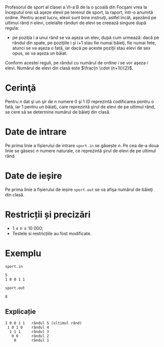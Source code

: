 Profesorul de sport al clasei a VI-a B de la o şcoală din Focşani vrea la începutul orei să aşeze elevii pe terenul de sport, la raport, într-o anumită ordine. Pentru acest lucru, elevii sunt bine instruiţi, astfel încât, aşezând pe ultimul rând $n$ elevi, celelalte rânduri de elevi se creează singure după regula:

- pe poziţia i a unui rând se va aşeza un elev, după cum urmează: dacă pe rândul din spate, pe poziţiile i şi i+1 stau fie numai băieţi, fie numai fete, atunci se va aşeza o fată, iar dacă pe aceste poziţii stau elevi de sex opus, se va aşeza un băiat.

Conform acestei reguli, pe rândul cu numărul de ordine $i$ se vor aşeza $i$ elevi. Numărul de elevi din clasă este $\frac{n \cdot (n+1)}{2}$.

# Cerinţă

Pentru $n$ dat şi un şir de $n$ numere $0$ şi $1$ ($0$ reprezintă codificarea pentru o fată, iar $1$ pentru un băiat), care reprezintă şirul de elevi de pe ultimul rând, se cere să se determine numărul de băieţi din clasă.

# Date de intrare

Pe prima linie a fișierului de intrare `sport.in` se găsește $n$. Pe cea de-a doua linie se găsesc $n$ numere naturale, ce reprezintă şirul de elevi de pe ultimul rând.

# Date de ieșire

Pe prima linie a fișierului de ieșire `sport.out` se va afişa numărul de băieţi din clasă.

# Restricții și precizări

* $1 \leq n \leq 10 \ 000$;
* Testele si restricțiile au fost modificate.

# Exemplu

`sport.in`
```
5
1 0 0 1 1
```

`sport.out`
```
8
```

## Explicație

```
1 0 0 1 1   rândul 5 (ultimul rând)
 1 0 1 0    rândul 4
  1 1 1     rândul 3
   0 0      rândul 2
    0       rândul 1
```